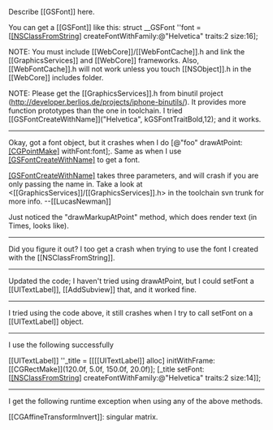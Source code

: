 Describe [[GSFont]] here.

You can get a [[GSFont]] like this:
struct __GSFont ''font = [[[NSClassFromString]](@"[[WebFontCache]]") createFontWithFamily:@"Helvetica" traits:2 size:16];

NOTE: You must include [[WebCore]]/[[WebFontCache]].h and link the [[GraphicsServices]] and [[WebCore]] frameworks. Also, [[WebFontCache]].h will not work unless you touch [[NSObject]].h in the [[WebCore]] includes folder.

NOTE: Please get the [[GraphicsServices]].h from binutil project (http://developer.berlios.de/projects/iphone-binutils/). It provides more function prototypes than the one in toolchain. I tried  [[GSFontCreateWithName]]("Helvetica", kGSFontTraitBold,12); and it works.

----
Okay, got a font object, but it crashes when I do [@"foo" drawAtPoint:[[CGPointMake]](100,100) withFont:font];. Same as when I use [[GSFontCreateWithName]]() to get a font.

[[GSFontCreateWithName]]() takes three parameters, and will crash if you are only passing the name in. Take a look at <[[GraphicsServices]]/[[GraphicsServices]].h> in the toolchain svn trunk for more info. --[[LucasNewman]]

Just noticed the "drawMarkupAtPoint" method, which does render text (in Times, looks like).

----
Did you figure it out? I too get a crash when trying to use the font I created with the [[NSClassFromString]].

----
Updated the code; I haven't tried using drawAtPoint, but I could setFont a [[UITextLabel]], [[AddSubview]] that, and it worked fine.

----
I tried using the code above, it still crashes when I try to call setFont on a [[UITextLabel]] object.

----
I use the following successfully

[[UITextLabel]] ''_title = [[[[UITextLabel]] alloc] initWithFrame: [[CGRectMake]](120.0f, 5.0f, 150.0f, 20.0f)];
[_title setFont:[[[NSClassFromString]](@"[[WebFontCache]]") createFontWithFamily:@"Helvetica" traits:2 size:14]];

----
I get the following runtime exception when using any of the above methods.

[[CGAffineTransformInvert]]: singular matrix.